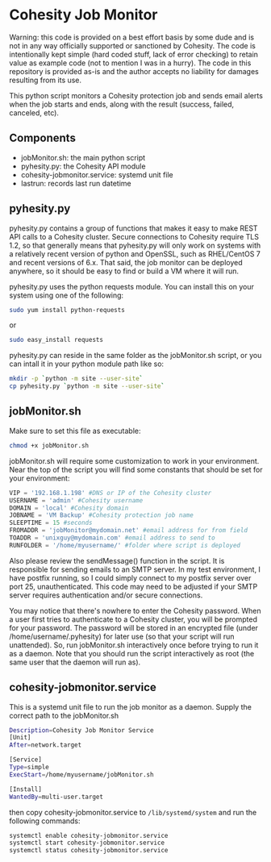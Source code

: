 # Cohesity Job Monitor

Warning: this code is provided on a best effort basis by some dude and is not in any way officially supported or sanctioned by Cohesity. The code is intentionally kept simple (hard coded stuff, lack of error checking) to retain value as example code (not to mention I was in a hurry). The code in this repository is provided as-is and the author accepts no liability for damages resulting from its use.

This python script monitors a Cohesity protection job and sends email alerts when the job starts and ends, along with the result (success, failed, canceled, etc).

## Components

* jobMonitor.sh: the main python script
* pyhesity.py: the Cohesity API module
* cohesity-jobmonitor.service: systemd unit file
* lastrun: records last run datetime

## pyhesity.py

pyhesity.py contains a group of functions that makes it easy to make REST API calls to a Cohesity cluster. Secure connections to Cohesity require TLS 1.2, so that generally means that pyhesity.py will only work on systems with a relatively recent version of python and OpenSSL, such as RHEL/CentOS 7 and recent versions of 6.x. That said, the job monitor can be deployed anywhere, so it should be easy to find or build a VM where it will run.

pyhesity.py uses the python requests module. You can install this on your system using one of the following:

```bash
sudo yum install python-requests
```
or
```bash
sudo easy_install requests
```

pyhesity.py can reside in the same folder as the jobMonitor.sh script, or you can intall it in your python module path like so:

```bash
mkdir -p `python -m site --user-site`
cp pyhesity.py `python -m site --user-site`
```

## jobMonitor.sh

Make sure to set this file as executable:

```bash
chmod +x jobMonitor.sh
```

jobMonitor.sh will require some customization to work in your environment. Near the top of the script you will find some constants that should be set for your environment:

```python
VIP = '192.168.1.198' #DNS or IP of the Cohesity cluster
USERNAME = 'admin' #Cohesity username
DOMAIN = 'local' #Cohesity domain
JOBNAME = 'VM Backup' #Cohesity protection job name
SLEEPTIME = 15 #seconds
FROMADDR = 'jobMonitor@mydomain.net' #email address for from field
TOADDR = 'unixguy@mydomain.com' #email address to send to
RUNFOLDER = '/home/myusername/' #folder where script is deployed
```

Also please review the sendMessage() function in the script. It is responsible for sending emails to an SMTP server. In my test environment, I have postfix running, so I could simply connect to my postfix server over port 25, unauthenticated. This code may need to be adjusted if your SMTP server requires authentication and/or secure connections.

You may notice that there's nowhere to enter the Cohesity password. When a user first tries to authenticate to a Cohesity cluster, you will be prompted for your password. The password will be stored in an encrypted file (under /home/username/.pyhesity) for later use (so that your script will run unattended). So, run jobMonitor.sh interactively once before trying to run it as a daemon. Note that you should run the script interactively as root (the same user that the daemon will run as).

## cohesity-jobmonitor.service

This is a systemd unit file to run the job monitor as a daemon. Supply the correct path to the jobMonitor.sh

```bash
Description=Cohesity Job Monitor Service
[Unit]
After=network.target

[Service]
Type=simple
ExecStart=/home/myusername/jobMonitor.sh

[Install]
WantedBy=multi-user.target
```

then copy cohesity-jobmonitor.service to `/lib/systemd/system` and run the following commands:

```bash
systemctl enable cohesity-jobmonitor.service
systemctl start cohesity-jobmonitor.service
systemctl status cohesity-jobmonitor.service
```


